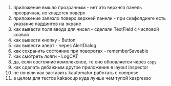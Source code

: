 1. приложение вышло прозрачным - нет это верхняя панель прозрачная, но кладется поверх
2. приложение залезло поверх верхней панели - при скафолдинге есть указание паддингов на экране
3. как вывести поля ввода для чисел - сделали TextField с числовой клавой
4. как вывести кнопку - Button
5. как вывести алерт - через AlertDialog
6. как сохранить состояние при поворотах - rememberSaveable
7. как смотреть лолги - LogCAT
8. да, если состояние комплексное, то оно обновляется через `copy`
9. как сделать дебажным другое приложение в layout inspector
10. не поняли как заставить kautomator работать с compose 
11. в целом для тестов kakaocup куда лучше чем тупой kaspresso